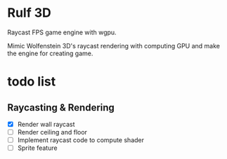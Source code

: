 # Rulf 3D
Raycast FPS game engine with wgpu.

Mimic Wolfenstein 3D's raycast rendering with computing GPU and make the engine for creating game.

# todo list

## Raycasting & Rendering

- [x] Render wall raycast
- [ ] Render ceiling and floor
- [ ] Implement raycast code to compute shader
- [ ] Sprite feature
